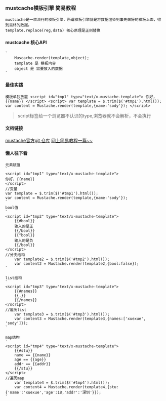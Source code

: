 ### mustcache模板引擎 简易教程
    mustcache是一款流行的模板引擎，所谓模板引擎就是将数据渲染到事先做好的模板上面，得到最终的数据。
    template.replace(reg,data) 核心原理是正则替换
    
#### mustcache 核心API
    `
        Muscache.render(template,object);
        template 是 模板内容
        object 是 需要放入的数据
    `
    
#### 最佳实践
`
    模板单独放置
    <script id="tmp1" type="text/x-mustache-template">
    	你好，{{name}}
    </script>
    <script>
        var template = $.trim($('#tmp1').html());
        var content = Mustache.render(template,{name:'sody'});
    </script>
`

> script标签给一个浏览器不认识的type,浏览器就不会解析，不会执行
    
#### 文档链接
[mustache官方git 仓库](https://github.com/janl/mustache.js)
[网上简易教程一篇~~](http://web.jobbole.com/84906/)
    
#### 懒人往下看
    元素赋值
    `
    <script id="tmp1" type="text/x-mustache-template">
	你好，{{name}}
	</script>
    //变量
	var template = $.trim($('#tmp1').html());
	var content = Mustache.render(template,{name:'sody'});
    `
    bool值
    `
    <script id="tmp2" type="text/x-mustache-template">
    	{{#bool}}
    	输入的是正
    	{{/bool}}
    	{{^bool}}
    	输入的是负
    	{{/bool}}
    </script>
    //分支结构
    	var template2 = $.trim($('#tmp2').html());
    	var content2 = Mustache.render(template2,{bool:false});
    `
    
    list结构
    `
    <script id="tmp3" type="text/x-mustache-template">
    	{{#names}}
    	{{.}}
    	{{/names}}
    </script>
    //遍历list
    	var template3 = $.trim($('#tmp3').html());
    	var content3 = Mustache.render(template3,{names:['xuexue', 'sody']});
    `
    
    map结构
    `
    <script id="tmp4" type="text/x-mustache-template">
    	{{#stu}}
    	name == {{name}}
    	age == {{age}}
    	addr == {{addr}}
    	{{/stu}}
    </script>
    //遍历map
    	var template4 = $.trim($('#tmp4').html());
    	var content4 = Mustache.render(template4,{stu:{'name':'xuexue','age':18,'addr':'深圳'}});
    `